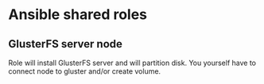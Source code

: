 # Ansible shared roles

## GlusterFS server node

Role will install GlusterFS server and will partition disk. You yourself have to connect node to gluster and/or create volume.
